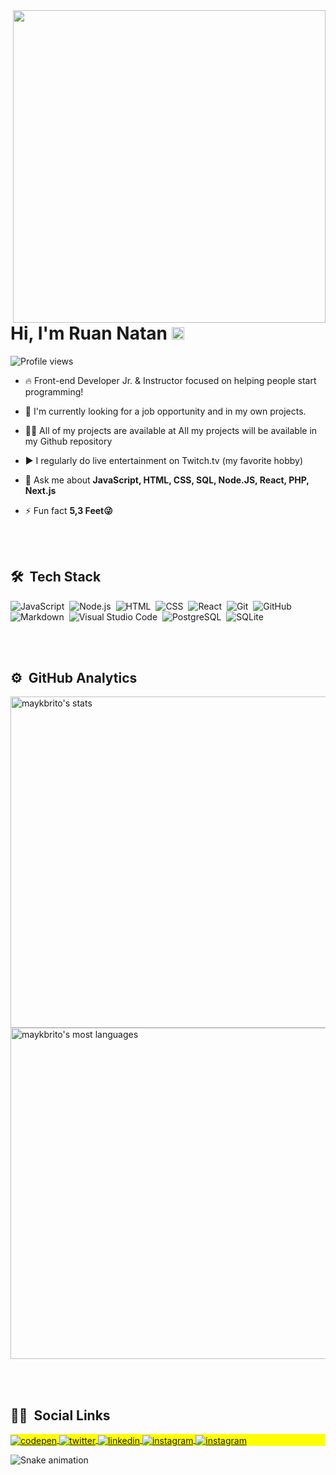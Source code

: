 
<img align="right" height="500em" src="https://raw.githubusercontent.com/gist/VeGzx/f89b98349d978f2b6cfff606d5bc1231/raw/8885bf8ff55e7f59caa9d3b22f74912d3162ec91/githubcard.svg"/>
<h1 align="left">Hi, I'm Ruan Natan <img src="https://raw.githubusercontent.com/kaueMarques/kaueMarques/master/hi.gif" width="20px"></h1>
<p align="left"> <img src="https://komarev.com/ghpvc/?username=maykbrito&color=yellow" alt="Profile views" /> </p>

- 🔥 Front-end Developer Jr. & Instructor focused on helping people start programming!

- 🔭 I'm currently looking for a job opportunity and in my own projects.

- 👨‍💻 All of my projects are available at All my projects will be available in my Github repository

- ▶️ I regularly do live entertainment on Twitch.tv (my favorite hobby)

- 💬 Ask me about **JavaScript, HTML, CSS, SQL, Node.JS, React, PHP, Next.js**

- ⚡ Fun fact **5,3 Feet😜**

<br><br>

## 🛠 &nbsp;Tech Stack

![JavaScript](https://img.shields.io/badge/-JavaScript-05122A?style=flat&logo=javascript)&nbsp;
![Node.js](https://img.shields.io/badge/-Node.js-05122A?style=flat&logo=node.js)&nbsp;
![HTML](https://img.shields.io/badge/-HTML-05122A?style=flat&logo=HTML5)&nbsp;
![CSS](https://img.shields.io/badge/-CSS-05122A?style=flat&logo=CSS3&logoColor=1572B6)&nbsp;
![React](https://img.shields.io/badge/-React-05122A?style=flat&logo=react)&nbsp;
![Git](https://img.shields.io/badge/-Git-05122A?style=flat&logo=git)&nbsp;
![GitHub](https://img.shields.io/badge/-GitHub-05122A?style=flat&logo=github)&nbsp;
![Markdown](https://img.shields.io/badge/-Markdown-05122A?style=flat&logo=markdown)&nbsp;
![Visual Studio Code](https://img.shields.io/badge/-Visual%20Studio%20Code-05122A?style=flat&logo=visual-studio-code&logoColor=007ACC)&nbsp;
![PostgreSQL](https://img.shields.io/badge/-PostgreSQL-05122A?style=flat&logo=postgresql)&nbsp;
![SQLite](https://img.shields.io/badge/-SQLite-05122A?style=flat&logo=sqlite)&nbsp;

<br><br>

## ⚙️ &nbsp;GitHub Analytics

<p align="left">
<img width="530em" src="https://github-readme-stats.vercel.app/api?username=VeGzx&show_icons=true&theme=vision-friendly-dark" alt="maykbrito's stats"/>
<img width="530em" src="https://github-readme-stats.vercel.app/api/top-langs/?username=VeGzx&layout=compact&theme=vision-friendly-dark" alt="maykbrito's most languages"/>
</p>

<br><br>

## 👩🏻 &nbsp;Social Links

<p align="left" style="background:yellow">
<a href="https://codepen.io/vegzx" target="_blank">
  <img align="center" src="https://img.shields.io/badge/-VeGzx-05122A?style=flat&logo=codepen" alt="codepen"/>
</a>
<a href="https://twitter.com/vegzx" target="_blank">
  <img align="center" src="https://img.shields.io/badge/-VeGzx-05122A?style=flat&logo=twitter" alt="twitter"/>  
</a>
<a href="https://www.linkedin.com/in/ruan-natan-f-silva-570033222/" target="_blank">
  <img align="center" src="https://img.shields.io/badge/-VeGzx-05122A?style=flat&logo=linkedin" alt="linkedin"/>
</a>
<a href="https://www.instagram.com/ruan.natan/" target="_blank">
 <img align="center" src="https://img.shields.io/badge/-VeGzx-05122A?style=flat&logo=instagram" alt="instagram"/>
</a>
 <a href="https://www.twitch.tv/vegzx" target="_blank">
 <img align="center" src="https://img.shields.io/badge/-VeGzx-05122A?style=flat&logo=Twitch" alt="instagram"/>
</a>
</p>

![Snake animation](https://github.com/VeGzx/VeGzx/blob/output/github-contribution-grid-snake.svg)
